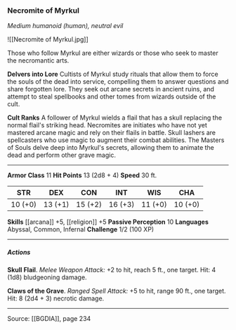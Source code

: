 ### Necromite of Myrkul
_Medium humanoid (human), neutral evil_

![[Necromite of Myrkul.jpg]]

Those who follow Myrkul are either wizards or those who seek to master the necromantic arts.

**Delvers into Lore** Cultists of Myrkul study rituals that allow them to force the souls of the dead into service, compelling them to answer questions and share forgotten lore. They seek out arcane secrets in ancient ruins, and attempt to steal spellbooks and other tomes from wizards outside of the cult.


**Cult Ranks** A follower of Myrkul wields a flail that has a skull replacing the normal flail's striking head. Necromites are initiates who have not yet mastered arcane magic and rely on their flails in battle. Skull lashers are spellcasters who use magic to augment their combat abilities. The Masters of Souls delve deep into Myrkul's secrets, allowing them to animate the dead and perform other grave magic.






---

**Armor Class** 11
**Hit Points** 13 (2d8 + 4)
**Speed** 30 ft.

| STR     | DEX     | CON     | INT     | WIS     | CHA     |
|---------|---------|---------|---------|---------|---------|
| 10 (+0) | 13 (+1) | 15 (+2) | 16 (+3) | 11 (+0) | 10 (+0) |

**Skills** [[arcana]] +5, [[religion]] +5
**Passive Perception** 10
**Languages** Abyssal, Common, Infernal
**Challenge** 1/2 (100 XP)

---

##### Actions
**Skull Flail**. _Melee Weapon Attack:_ +2 to hit, reach 5 ft., one target. Hit: 4 (1d8) bludgeoning damage.

**Claws of the Grave**. _Ranged Spell Attack:_ +5 to hit, range 90 ft., one target. Hit: 8 (2d4 + 3) necrotic damage.


---

Source: [[BGDIA]], page 234